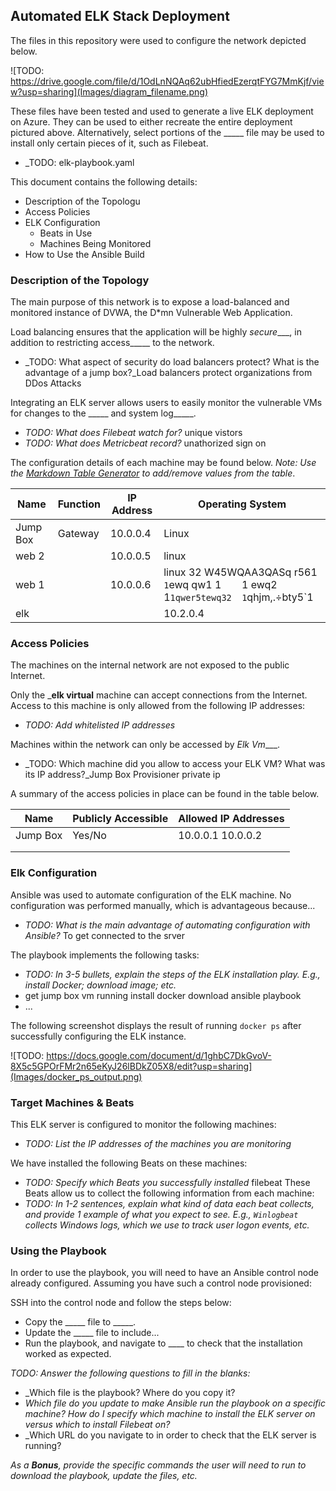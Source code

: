 ## Automated ELK Stack Deployment

The files in this repository were used to configure the network depicted below.

![TODO: https://drive.google.com/file/d/1OdLnNQAq62ubHfiedEzerqtFYG7MmKjf/view?usp=sharing](Images/diagram_filename.png)

These files have been tested and used to generate a live ELK deployment on Azure. They can be used to either recreate the entire deployment pictured above. Alternatively, select portions of the _____ file may be used to install only certain pieces of it, such as Filebeat.

  - _TODO:  elk-playbook.yaml

This document contains the following details:
- Description of the Topologu
- Access Policies
- ELK Configuration
  - Beats in Use
  - Machines Being Monitored
- How to Use the Ansible Build


### Description of the Topology

The main purpose of this network is to expose a load-balanced and monitored instance of DVWA, the D*mn Vulnerable Web Application.

Load balancing ensures that the application will be highly _secure____, in addition to restricting access_____ to the network.
- _TODO: What aspect of security do load balancers protect? What is the advantage of a jump box?_Load balancers protect organizations from DDos Attacks 

Integrating an ELK server allows users to easily monitor the vulnerable VMs for changes to the _____ and system log_____.
- _TODO: What does Filebeat watch for?_  unique vistors
- _TODO: What does Metricbeat record?_  unathorized sign on

The configuration details of each machine may be found below.
_Note: Use the [Markdown Table Generator](http://www.tablesgenerator.com/markdown_tables) to add/remove values from the table_.

| Name     | Function | IP Address | Operating System |
|----------|----------|------------|------------------|
| Jump Box | Gateway  | 10.0.0.4  | Linux            |
| web 2   |          |    10.0.0.5        |  linux                |
| web 1   |          |  10.0.0.6          |    linux            32  W45WQAA3QASq  r561  ` 1 `ewq  qw1   1`    `1  ewq2  1`1qwer5tewq32  1`qhjm,.÷bty5`1   |linux
|elk  |          |            |   10.2.0.4               |linux

### Access Policies

The machines on the internal network are not exposed to the public Internet. 

Only the ___elk virtual__ machine can accept connections from the Internet. Access to this machine is only allowed from the following IP addresses:
- _TODO: Add whitelisted IP addresses_

Machines within the network can only be accessed by _Elk Vm____.
- _TODO: Which machine did you allow to access your ELK VM? What was its IP address?_Jump Box Provisioner private ip

A summary of the access policies in place can be found in the table below.

| Name     | Publicly Accessible | Allowed IP Addresses |
|----------|---------------------|----------------------|
| Jump Box | Yes/No              | 10.0.0.1 10.0.0.2    |
|          |                     |                      |
|          |                     |                      |

### Elk Configuration

Ansible was used to automate configuration of the ELK machine. No configuration was performed manually, which is advantageous because...
- _TODO: What is the main advantage of automating configuration with Ansible?_ To get connected to the srver 

The playbook implements the following tasks:
- _TODO: In 3-5 bullets, explain the steps of the ELK installation play. E.g., install Docker; download image; etc._
- get jump box vm running
install docker
download ansible playbook
- ...

The following screenshot displays the result of running `docker ps` after successfully configuring the ELK instance.

![TODO: https://docs.google.com/document/d/1ghbC7DkGvoV-8X5c5GPOrFMr2n65eKyJ26lBDkZ05X8/edit?usp=sharing](Images/docker_ps_output.png)

### Target Machines & Beats
This ELK server is configured to monitor the following machines:
- _TODO: List the IP addresses of the machines you are monitoring_

We have installed the following Beats on these machines:
- _TODO: Specify which Beats you successfully installed_
filebeat
These Beats allow us to collect the following information from each machine:
- _TODO: In 1-2 sentences, explain what kind of data each beat collects, and provide 1 example of what you expect to see. E.g., `Winlogbeat` collects Windows logs, which we use to track user logon events, etc._

### Using the Playbook
In order to use the playbook, you will need to have an Ansible control node already configured. Assuming you have such a control node provisioned: 

SSH into the control node and follow the steps below:
- Copy the _____ file to _____.
- Update the _____ file to include...
- Run the playbook, and navigate to ____ to check that the installation worked as expected.

_TODO: Answer the following questions to fill in the blanks:_
- _Which file is the playbook? Where do you copy it? 
- _Which file do you update to make Ansible run the playbook on a specific machine? How do I specify which machine to install the ELK server on versus which to install Filebeat on?_
- _Which URL do you navigate to in order to check that the ELK server is running?

_As a **Bonus**, provide the specific commands the user will need to run to download the playbook, update the files, etc._